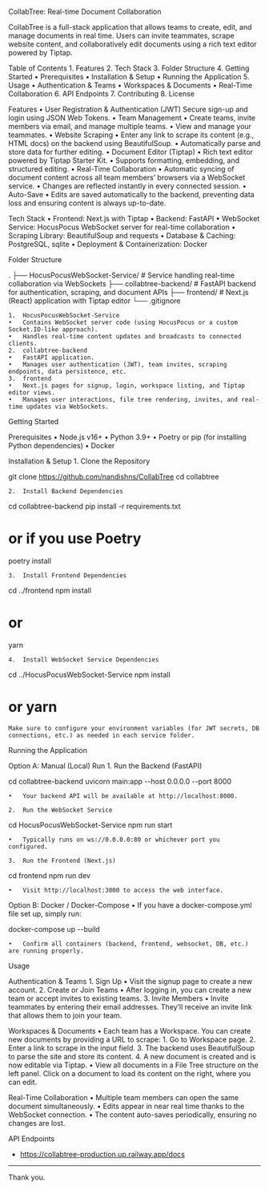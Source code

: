 CollabTree: Real-time Document Collaboration

CollabTree is a full-stack application that allows teams to create, edit, and manage documents in real time. Users can invite teammates, scrape website content, and collaboratively edit documents using a rich text editor powered by Tiptap.

Table of Contents
	1.	Features
	2.	Tech Stack
	3.	Folder Structure
	4.	Getting Started
	•	Prerequisites
	•	Installation & Setup
	•	Running the Application
	5.	Usage
	•	Authentication & Teams
	•	Workspaces & Documents
	•	Real-Time Collaboration
	6.	API Endpoints
	7.	Contributing
	8.	License

Features
	•	User Registration & Authentication (JWT)
Secure sign-up and login using JSON Web Tokens.
	•	Team Management
	•	Create teams, invite members via email, and manage multiple teams.
	•	View and manage your teammates.
	•	Website Scraping
	•	Enter any link to scrape its content (e.g., HTML docs) on the backend using BeautifulSoup.
	•	Automatically parse and store data for further editing.
	•	Document Editor (Tiptap)
	•	Rich text editor powered by Tiptap Starter Kit.
	•	Supports formatting, embedding, and structured editing.
	•	Real-Time Collaboration
	•	Automatic syncing of document content across all team members’ browsers via a WebSocket service.
	•	Changes are reflected instantly in every connected session.
	•	Auto-Save
	•	Edits are saved automatically to the backend, preventing data loss and ensuring content is always up-to-date.

Tech Stack
	•	Frontend: Next.js with Tiptap
	•	Backend: FastAPI
	•	WebSocket Service: HocusPocus WebSocket server for real-time collaboration
	•	Scraping Library: BeautifulSoup and requests
	•	Database & Caching: PostgreSQL, sqlite
	•	Deployment & Containerization: Docker

Folder Structure

.
├── HocusPocusWebSocket-Service/   # Service handling real-time collaboration via WebSockets
├── collabtree-backend/           # FastAPI backend for authentication, scraping, and document APIs
├── frontend/                     # Next.js (React) application with Tiptap editor
└── .gitignore

	1.	HocusPocusWebSocket-Service
	•	Contains WebSocket server code (using HocusPocus or a custom Socket.IO-like approach).
	•	Handles real-time content updates and broadcasts to connected clients.
	2.	collabtree-backend
	•	FastAPI application.
	•	Manages user authentication (JWT), team invites, scraping endpoints, data persistence, etc.
	3.	frontend
	•	Next.js pages for signup, login, workspace listing, and Tiptap editor views.
	•	Manages user interactions, file tree rendering, invites, and real-time updates via WebSockets.

Getting Started

Prerequisites
	•	Node.js v16+
	•	Python 3.9+
	•	Poetry or pip (for installing Python dependencies)
	•	Docker

Installation & Setup
	1.	Clone the Repository

git clone https://github.com/nandishns/CollabTree
cd collabtree


	2.	Install Backend Dependencies

cd collabtree-backend
pip install -r requirements.txt
# or if you use Poetry
poetry install


	3.	Install Frontend Dependencies

cd ../frontend
npm install
# or
yarn


	4.	Install WebSocket Service Dependencies

cd ../HocusPocusWebSocket-Service
npm install
# or yarn



	Make sure to configure your environment variables (for JWT secrets, DB connections, etc.) as needed in each service folder.

Running the Application

Option A: Manual (Local) Run
	1.	Run the Backend (FastAPI)

cd collabtree-backend
uvicorn main:app --host 0.0.0.0 --port 8000

	•	Your backend API will be available at http://localhost:8000.

	2.	Run the WebSocket Service

cd HocusPocusWebSocket-Service
npm run start

	•	Typically runs on ws://0.0.0.0:80 or whichever port you configured.

	3.	Run the Frontend (Next.js)

cd frontend
npm run dev

	•	Visit http://localhost:3000 to access the web interface.

Option B: Docker / Docker-Compose
	•	If you have a docker-compose.yml file set up, simply run:

docker-compose up --build


	•	Confirm all containers (backend, frontend, websocket, DB, etc.) are running properly.

Usage

Authentication & Teams
	1.	Sign Up
	•	Visit the signup page to create a new account.
	2.	Create or Join Teams
	•	After logging in, you can create a new team or accept invites to existing teams.
	3.	Invite Members
	•	Invite teammates by entering their email addresses. They’ll receive an invite link that allows them to join your team.

Workspaces & Documents
	•	Each team has a Workspace. You can create new documents by providing a URL to scrape:
	1.	Go to Workspace page.
	2.	Enter a link to scrape in the input field.
	3.	The backend uses BeautifulSoup to parse the site and store its content.
	4.	A new document is created and is now editable via Tiptap.
	•	View all documents in a File Tree structure on the left panel. Click on a document to load its content on the right, where you can edit.

Real-Time Collaboration
	•	Multiple team members can open the same document simultaneously.
	•	Edits appear in near real time thanks to the WebSocket connection.
	•	The content auto-saves periodically, ensuring no changes are lost.

API Endpoints
- https://collabtree-production.up.railway.app/docs

---

Thank you.